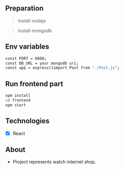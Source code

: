 ## Preparation

> Install nodejs

> Install mongodb


## Env variables
````sh
const PORT = 8888;
const DB_URL = your mongodb uri;
const app = express()import Post from "./Post.js";
````
## Run frontend part
````sh
npm install
cd frontend
npm start
````

## Technologies

- [x] React

## About

* Project represents watch internet shop.

